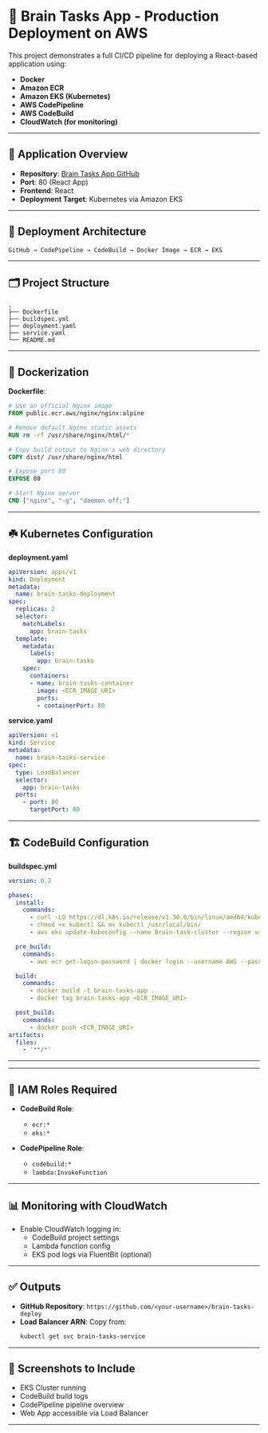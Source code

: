 # 👀 Brain Tasks App - Production Deployment on AWS

This project demonstrates a full CI/CD pipeline for deploying a React-based application using:

- **Docker**
- **Amazon ECR**
- **Amazon EKS (Kubernetes)**
- **AWS CodePipeline**
- **AWS CodeBuild**
- **CloudWatch (for monitoring)**

---

## 🔧 Application Overview

- **Repository**: [Brain Tasks App GitHub](https://github.com/Vennilavan12/Brain-Tasks-App.git)
- **Port**: 80 (React App)
- **Frontend**: React
- **Deployment Target**: Kubernetes via Amazon EKS

---

## 🚀 Deployment Architecture

```text
GitHub → CodePipeline → CodeBuild → Docker Image → ECR → EKS
```

---

## 🗂️ Project Structure

```
.
├── Dockerfile
├── buildspec.yml
├── deployment.yaml
├── service.yaml
└── README.md
```

---

## 🐳 Dockerization

**Dockerfile**:

```Dockerfile
# Use an official Nginx image
FROM public.ecr.aws/nginx/nginx:alpine

# Remove default Nginx static assets
RUN rm -rf /usr/share/nginx/html/*

# Copy build output to Nginx's web directory
COPY dist/ /usr/share/nginx/html

# Expose port 80
EXPOSE 80

# Start Nginx server
CMD ["nginx", "-g", "daemon off;"]
```

---

## ☘️ Kubernetes Configuration

**deployment.yaml**

```yaml
apiVersion: apps/v1
kind: Deployment
metadata:
  name: brain-tasks-deployment
spec:
  replicas: 2
  selector:
    matchLabels:
      app: brain-tasks
  template:
    metadata:
      labels:
        app: brain-tasks
    spec:
      containers:
      - name: brain-tasks-container
        image: <ECR_IMAGE_URI>
        ports:
        - containerPort: 80
```

**service.yaml**

```yaml
apiVersion: v1
kind: Service
metadata:
  name: brain-tasks-service
spec:
  type: LoadBalancer
  selector:
    app: brain-tasks
  ports:
    - port: 80
      targetPort: 80
```

---

## 🏗️ CodeBuild Configuration

**buildspec.yml**

```yaml
version: 0.2

phases:
  install:
    commands:
      - curl -LO https://dl.k8s.io/release/v1.30.0/bin/linux/amd64/kubectl
      - chmod +x kubectl && mv kubectl /usr/local/bin/
      - aws eks update-kubeconfig --name Brain-task-cluster --region us-east-1

  pre_build:
    commands:
      - aws ecr get-login-password | docker login --username AWS --password-stdin <ECR_URI>

  build:
    commands:
      - docker build -t brain-tasks-app .
      - docker tag brain-tasks-app <ECR_IMAGE_URI>

  post_build:
    commands:
      - docker push <ECR_IMAGE_URI>
artifacts:
  files:
    - '**/*'
```

---


---

## 🔐 IAM Roles Required

- **CodeBuild Role**:

  - `ecr:*`
  - `eks:*`

- **CodePipeline Role**:

  - `codebuild:*`
  - `lambda:InvokeFunction`

---

## 📊 Monitoring with CloudWatch

- Enable CloudWatch logging in:
  - CodeBuild project settings
  - Lambda function config
  - EKS pod logs via FluentBit (optional)

---

## ✅ Outputs

- **GitHub Repository**: `https://github.com/<your-username>/brain-tasks-deploy`
- **Load Balancer ARN**: Copy from:
  ```bash
  kubectl get svc brain-tasks-service
  ```

---

## 📸 Screenshots to Include

- EKS Cluster running
- CodeBuild build logs
- CodePipeline pipeline overview
- Web App accessible via Load Balancer

---
